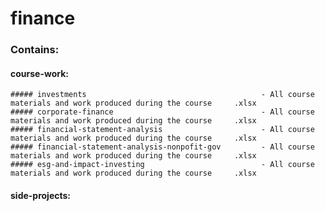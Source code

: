 # finance

### Contains:
  #### course-work:
    ##### investments                                       - All course materials and work produced during the course     .xlsx
    ##### corporate-finance                                 - All course materials and work produced during the course     .xlsx
    ##### financial-statement-analysis                      - All course materials and work produced during the course     .xlsx
    ##### financial-statement-analysis-nonpofit-gov         - All course materials and work produced during the course     .xlsx
    ##### esg-and-impact-investing                          - All course materials and work produced during the course     .xlsx
    
  #### side-projects:

    
